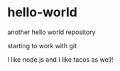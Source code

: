 # hello-world
another hello world repository

starting to work with git


I like node.js and  I like tacos as well! 
